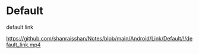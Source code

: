 # Default
default link

https://github.com/shanraisshan/Notes/blob/main/Android/Link/Default/!/default_link.mp4

